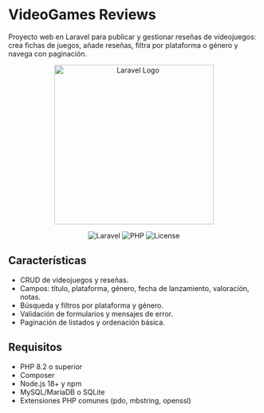 # VideoGames Reviews

Proyecto web en Laravel para publicar y gestionar reseñas de videojuegos: crea fichas de juegos, añade reseñas, filtra por plataforma o género y navega con paginación.

<p align="center">
  <a href="https://laravel.com" target="_blank">
    <img src="https://raw.githubusercontent.com/laravel/art/master/logo-lockup/5%20SVG/2%20CMYK/1%20Full%20Color/laravel-logolockup-cmyk-red.svg" width="320" alt="Laravel Logo">
  </a>
</p>

<p align="center">
  <img src="https://img.shields.io/badge/Laravel-11.x-red" alt="Laravel">
  <img src="https://img.shields.io/badge/PHP-8.2%2B-blue" alt="PHP">
  <img src="https://img.shields.io/badge/License-MIT-green" alt="License">
</p>

## Características

- CRUD de videojuegos y reseñas.
- Campos: título, plataforma, género, fecha de lanzamiento, valoración, notas.
- Búsqueda y filtros por plataforma y género.
- Validación de formularios y mensajes de error.
- Paginación de listados y ordenación básica.

## Requisitos

- PHP 8.2 o superior
- Composer
- Node.js 18+ y npm
- MySQL/MariaDB o SQLite
- Extensiones PHP comunes (pdo, mbstring, openssl)
